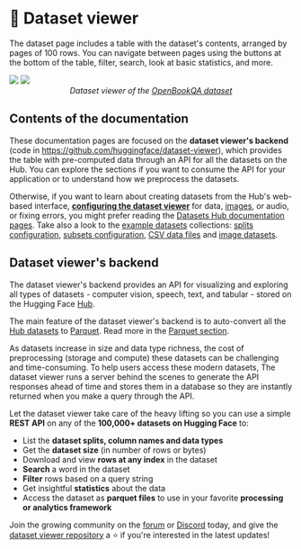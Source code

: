 # 🤗 Dataset viewer

The dataset page includes a table with the dataset's contents, arranged by pages of 100 rows. You can navigate between pages using the buttons at the bottom of the table, filter, search, look at basic statistics, and more.

<div class="flex justify-center">
  <img
    style="margin-bottom: 0;"
    class="block dark:hidden"
    src="https://huggingface.co/datasets/huggingface/documentation-images/resolve/main/datasets-server/openbookqa_light.png"
  />
  <img
    style="margin-bottom: 0;"
    class="hidden dark:block"
    src="https://huggingface.co/datasets/huggingface/documentation-images/resolve/main/datasets-server/openbookqa_dark.png"
  />
</div>

<p style="text-align: center; font-style: italic; margin-top: 0;">
  Dataset viewer of the
  <a href="https://huggingface.co/datasets/openbookqa" rel="nofollow">
    OpenBookQA dataset
  </a>
</p>

## Contents of the documentation

These documentation pages are focused on the **dataset viewer's backend** (code in https://github.com/huggingface/dataset-viewer), which provides the table with pre-computed data through an API for all the datasets on the Hub. You can explore the sections if you want to consume the API for your application or to understand how we preprocess the datasets.

Otherwise, if you want to learn about creating datasets from the Hub's web-based interface, [**configuring the dataset viewer**](https://huggingface.co/docs/hub/datasets-data-files-configuration) for data, [images](https://huggingface.co/docs/hub/datasets-image), or audio, or fixing errors, you might prefer reading the [Datasets Hub documentation pages](https://huggingface.co/docs/hub/datasets). Take also a look to the [example datasets](https://huggingface.co/datasets-examples) collections: [splits configuration](https://huggingface.co/collections/datasets-examples/file-names-and-splits-655e28af4471bd95709eb135), [subsets configuration](https://huggingface.co/collections/datasets-examples/manual-configuration-655e293cea26da0acab95b87), [CSV data files](https://huggingface.co/collections/datasets-examples/format-csv-and-tsv-655f681cb9673a4249cccb3d) and [image datasets](https://huggingface.co/collections/datasets-examples/image-dataset-6568e7cf28639db76eb92d65).

## Dataset viewer's backend

The dataset viewer's backend provides an API for visualizing and exploring all types of datasets - computer vision, speech, text, and tabular - stored on the Hugging Face [Hub](https://huggingface.co/datasets).

The main feature of the dataset viewer's backend is to auto-convert all the [Hub datasets](https://huggingface.co/datasets) to [Parquet](https://parquet.apache.org/). Read more in the [Parquet section](./parquet).

As datasets increase in size and data type richness, the cost of preprocessing (storage and compute) these datasets can be challenging and time-consuming.
To help users access these modern datasets, The dataset viewer runs a server behind the scenes to generate the API responses ahead of time and stores them in a database so they are instantly returned when you make a query through the API.

Let the dataset viewer take care of the heavy lifting so you can use a simple **REST API** on any of the **100,000+ datasets on Hugging Face** to:

- List the **dataset splits, column names and data types**
- Get the **dataset size** (in number of rows or bytes)
- Download and view **rows at any index** in the dataset
- **Search** a word in the dataset
- **Filter** rows based on a query string
- Get insightful **statistics** about the data
- Access the dataset as **parquet files** to use in your favorite **processing or analytics framework**

Join the growing community on the [forum](https://discuss.huggingface.co/) or [Discord](https://discord.com/invite/JfAtkvEtRb) today, and give the [dataset viewer repository](https://github.com/huggingface/dataset-viewer) a ⭐️ if you're interested in the latest updates!
